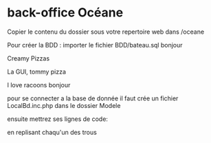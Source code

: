 # back-office Océane

Copier le contenu du dossier sous votre repertoire web dans /oceane

Pour créer la BDD : importer le fichier BDD/bateau.sql
bonjour

Creamy Pizzas

La GUI, tommy pizza

I love racoons bonjour



pour se connecter a la base de donnée il faut crée un fichier LocalBd.inc.php dans le dossier Modele

ensuite mettrez ses lignes de code:

<?php

$login = "";
   $mdp = "";
    $bd = "";
    $serveur = "";
?>

en replisant chaqu'un des trous